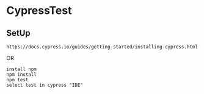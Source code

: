 # CypressTest 

## SetUp
```
https://docs.cypress.io/guides/getting-started/installing-cypress.html  
```
OR
```
install npm
npm install
npm test
select test in cypress "IDE"
```
